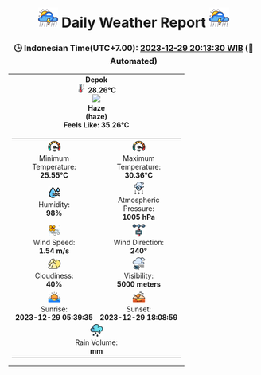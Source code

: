 # <h1 align=center><img height=40 src=images/cloud.png> Daily Weather Report <img height=40 src=images/cloud.png></h1>
<h3 align=center>🕒 Indonesian Time(UTC+7.00): <u>2023-12-29 20:13:30 WIB</u> (🤖Automated)</h3>

<table align=center>
<tr>
<td align=center><b>Depok</b><br><img src=images/thermometer.png height=18> <b>28.26°C</b><br><img src='https://openweathermap.org/img/w/50n.png' height='50'><br><b>Haze</b><br><b>(haze)</b><br><b>Feels Like: 35.26°C</b></td>
</tr>
<td>
<table>
<tr>
<td align=center><img src=images/fast.png height=25><br>Minimum<br>Temperature:<br><b>25.55°C</b></td>
<td align=center><img src=images/fast.png height=25><br>Maximum<br>Temperature:<br><b>30.36°C</b></td>
</tr>
<tr>
<td align=center><img src=images/humidity.png height=25><br>Humidity:<br><b>98%</b></td>
<td align=center><img src=images/atmospheric.png height=25><br>Atmospheric<br>Pressure:<br><b>1005 hPa</b></td>
</tr>
<tr>
<td align=center><img src=images/air-flow.png height=25><br>Wind Speed:<br><b>1.54 m/s</b></td>
<td align=center><img src=images/anemometer.png height=25><br>Wind Direction:<br><b>240°</b></td>
</tr>
<tr>
<td align=center><img src=images/cloudy.png height=25><br>Cloudiness:<br><b>40%</b></td>
<td align=center><img src=images/low-visibility.png height=25><br>Visibility:<br><b>5000 meters</b></td>
</tr>
<tr>
<td align=center><img src=images/sunrise.png height=25><br>Sunrise:<br><b>2023-12-29 05:39:35</b></td>
<td align=center><img src=images/sunsets.png height=25><br>Sunset:<br><b>2023-12-29 18:08:59</b></td>
</tr>
<tr>
<td colspan=2 align=center><img src=images/rain.png height=25><br>Rain Volume: <br><b> mm</b></td>
</tr>
</table>
</table>
